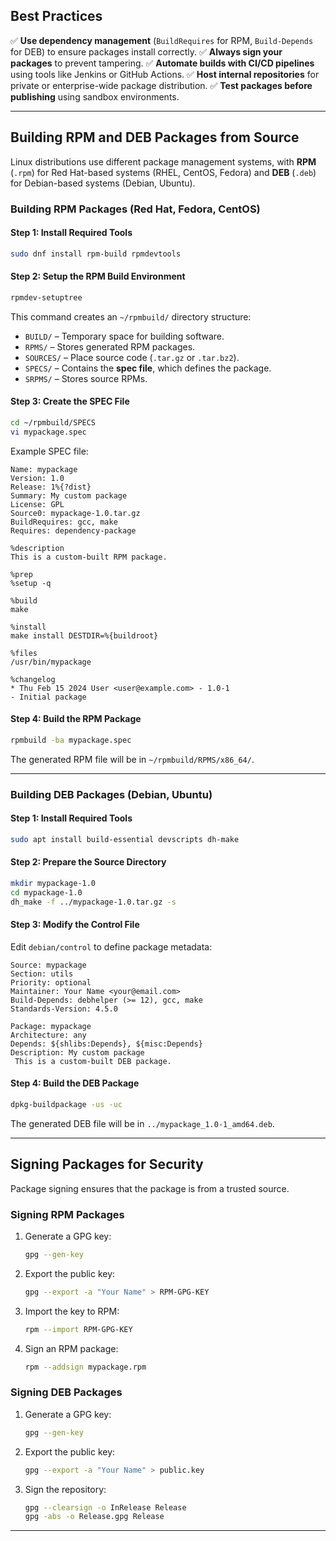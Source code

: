## **Best Practices**
✅ **Use dependency management** (`BuildRequires` for RPM, `Build-Depends` for DEB) to ensure packages install correctly.
✅ **Always sign your packages** to prevent tampering.
✅ **Automate builds with CI/CD pipelines** using tools like Jenkins or GitHub Actions.
✅ **Host internal repositories** for private or enterprise-wide package distribution.
✅ **Test packages before publishing** using sandbox environments.

---

## **Building RPM and DEB Packages from Source**

Linux distributions use different package management systems, with **RPM** (`.rpm`) for Red Hat-based systems (RHEL, CentOS, Fedora) and **DEB** (`.deb`) for Debian-based systems (Debian, Ubuntu).

### **Building RPM Packages (Red Hat, Fedora, CentOS)**
#### **Step 1: Install Required Tools**
```bash
sudo dnf install rpm-build rpmdevtools
```
#### **Step 2: Setup the RPM Build Environment**
```bash
rpmdev-setuptree
```
This command creates an `~/rpmbuild/` directory structure:
- `BUILD/` – Temporary space for building software.
- `RPMS/` – Stores generated RPM packages.
- `SOURCES/` – Place source code (`.tar.gz` or `.tar.bz2`).
- `SPECS/` – Contains the **spec file**, which defines the package.
- `SRPMS/` – Stores source RPMs.

#### **Step 3: Create the SPEC File**
```bash
cd ~/rpmbuild/SPECS
vi mypackage.spec
```
Example SPEC file:
```plaintext
Name: mypackage
Version: 1.0
Release: 1%{?dist}
Summary: My custom package
License: GPL
Source0: mypackage-1.0.tar.gz
BuildRequires: gcc, make
Requires: dependency-package

%description
This is a custom-built RPM package.

%prep
%setup -q

%build
make

%install
make install DESTDIR=%{buildroot}

%files
/usr/bin/mypackage

%changelog
* Thu Feb 15 2024 User <user@example.com> - 1.0-1
- Initial package
```
#### **Step 4: Build the RPM Package**
```bash
rpmbuild -ba mypackage.spec
```
The generated RPM file will be in `~/rpmbuild/RPMS/x86_64/`.

---

### **Building DEB Packages (Debian, Ubuntu)**
#### **Step 1: Install Required Tools**
```bash
sudo apt install build-essential devscripts dh-make
```
#### **Step 2: Prepare the Source Directory**
```bash
mkdir mypackage-1.0
cd mypackage-1.0
dh_make -f ../mypackage-1.0.tar.gz -s
```
#### **Step 3: Modify the Control File**
Edit `debian/control` to define package metadata:
```plaintext
Source: mypackage
Section: utils
Priority: optional
Maintainer: Your Name <your@email.com>
Build-Depends: debhelper (>= 12), gcc, make
Standards-Version: 4.5.0

Package: mypackage
Architecture: any
Depends: ${shlibs:Depends}, ${misc:Depends}
Description: My custom package
 This is a custom-built DEB package.
```
#### **Step 4: Build the DEB Package**
```bash
dpkg-buildpackage -us -uc
```
The generated DEB file will be in `../mypackage_1.0-1_amd64.deb`.

---

## **Signing Packages for Security**
Package signing ensures that the package is from a trusted source.

### **Signing RPM Packages**
1. Generate a GPG key:
   ```bash
   gpg --gen-key
   ```
2. Export the public key:
   ```bash
   gpg --export -a "Your Name" > RPM-GPG-KEY
   ```
3. Import the key to RPM:
   ```bash
   rpm --import RPM-GPG-KEY
   ```
4. Sign an RPM package:
   ```bash
   rpm --addsign mypackage.rpm
   ```

### **Signing DEB Packages**
1. Generate a GPG key:
   ```bash
   gpg --gen-key
   ```
2. Export the public key:
   ```bash
   gpg --export -a "Your Name" > public.key
   ```
3. Sign the repository:
   ```bash
   gpg --clearsign -o InRelease Release
   gpg -abs -o Release.gpg Release
   ```

---
